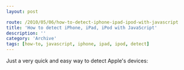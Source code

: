 ```yaml
---
layout: post

route: /2010/05/06/how-to-detect-iphone-ipad-ipod-with-javascript
title: 'How to detect iPhone, iPad, iPod with JavaScript'
description: ''
category: 'Archive'
tags: [how-to, javascript, iphone, ipad, ipod, detect]
---
```


Just a very quick and easy way to detect Apple's devices:

<script src="https://gist.github.com/phun-ky/c30696a57c09b7257994.js"></script>
